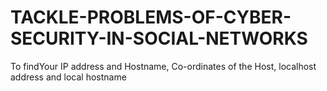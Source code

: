# TACKLE-PROBLEMS-OF-CYBER-SECURITY-IN-SOCIAL-NETWORKS
To findYour IP address and Hostname, Co-ordinates of the Host, localhost address and local hostname
